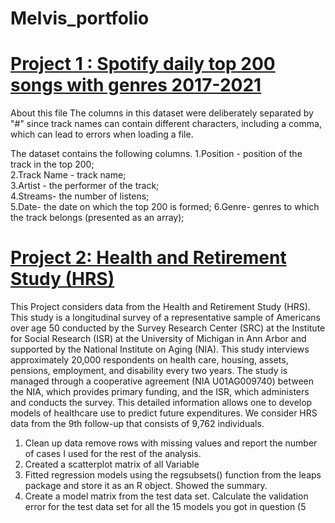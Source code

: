# Melvis_portfolio

# [Project 1 : Spotify daily top 200 songs with genres 2017-2021](https://github.com/melvisonoriode/Melvis_portfolio/tree/main/ExploreSpotify)

About this file
The columns in this dataset were deliberately separated by "#" since track names can contain different characters, including a comma, which can lead to errors when loading a file.

The dataset contains the following columns. 
1.Position - position of the track in the top 200;  
2.Track Name - track name;  
3.Artist - the performer of the track;  
4.Streams- the number of listens;  
5.Date- the date on which the top 200 is formed;
6.Genre- genres to which the track belongs (presented as an array);

# [Project 2: Health and Retirement Study (HRS)](https://github.com/melvisonoriode/Melvis_portfolio/tree/main/Health%20and%20Retirement%20Study%20(HRS).)

 This Project considers data from the Health and Retirement Study (HRS). This study is a longitudinal survey of a representative sample of Americans over age 50 conducted by the Survey Research Center (SRC) at the Institute for Social Research (ISR) at the University of Michigan in Ann Arbor and supported by the National Institute on Aging (NIA). This study interviews approximately 20,000 respondents on health care, housing, assets, pensions, employment, and disability every two years. 
The study is managed through a cooperative agreement (NIA U01AG009740) between the NIA, which provides primary funding, and the ISR, which administers and conducts the survey. 
This detailed information allows one to develop models of healthcare use to predict future expenditures. We consider HRS data from the 9th follow-up that consists of 9,762 individuals. 

1. Clean up data remove rows with missing values and report the number of cases I used for the rest of the analysis.  
2. Created a scatterplot matrix of all Variable 
3. Fitted regression models using the regsubsets() function from the leaps package and store it as an R object. Showed the summary. 
4. Create a model matrix from the test data set. Calculate the validation error for the test data set for all the 15 models you got in question (5 
